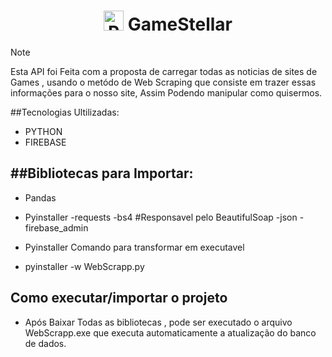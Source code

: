 <h1 align="center">
<img width="32" height="32" src="[https://img.icons8.com/color/48/flutter.png](https://upload.wikimedia.org/wikipedia/commons/thumb/c/c3/Python-logo-notext.svg/800px-Python-logo-notext.svg.png)" alt="Python"/> GameStellar
</h1>

>[!NOTE]
> Esta API foi Feita com a proposta de carregar todas as noticias de sites de Games , usando o metódo de Web Scraping que consiste em trazer essas informações para o nosso site, Assim Podendo manipular como quisermos.




##Tecnologias Ultilizadas:
- PYTHON
- FIREBASE

##Bibliotecas para Importar:
-
- Pandas
- Pyinstaller
-requests
-bs4 #Responsavel pelo BeautifulSoap
-json
-firebase_admin

- Pyinstaller
Comando para transformar em executavel 
- pyinstaller -w WebScrapp.py
  
## Como executar/importar o projeto

- Após Baixar Todas as bibliotecas , pode ser executado o arquivo WebScrapp.exe que executa automaticamente a atualização do banco de dados.
